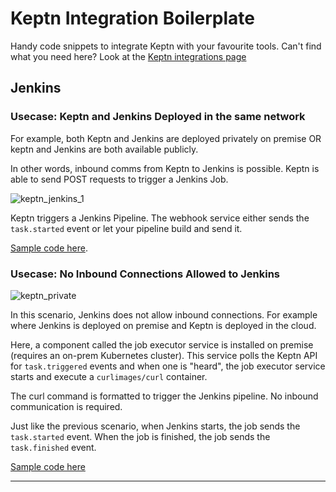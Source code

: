 # Keptn Integration Boilerplate

Handy code snippets to integrate Keptn with your favourite tools. Can't find what you need here? Look at the [Keptn integrations page](https://keptn.sh/docs/integrations/)

## Jenkins

### Usecase: Keptn and Jenkins Deployed in the same network

For example, both Keptn and Jenkins are deployed privately on premise OR keptn and Jenkins are both available publicly.

In other words, inbound comms from Keptn to Jenkins is possible. Keptn is able to send POST requests to trigger a Jenkins Job.

![keptn_jenkins_1](https://user-images.githubusercontent.com/26523841/171759371-9aab309b-7526-4ace-8030-dda23a4ec875.png)

Keptn triggers a Jenkins Pipeline. The webhook service either sends the `task.started` event or let your pipeline build and send it.

[Sample code here](jenkins_same_network).

### Usecase: No Inbound Connections Allowed to Jenkins

![keptn_private](https://user-images.githubusercontent.com/26523841/171775279-b2254809-1503-4f7a-a4ba-01245f725deb.png)

In this scenario, Jenkins does not allow inbound connections. For example where Jenkins is deployed on premise and Keptn is deployed in the cloud.

Here, a component called the job executor service is installed on premise (requires an on-prem Kubernetes cluster). This service polls the Keptn API for `task.triggered` events and when one is "heard", the job executor service starts and execute a `curlimages/curl` container.

The curl command is formatted to trigger the Jenkins pipeline. No inbound communication is required.

Just like the previous scenario, when Jenkins starts, the job sends the `task.started` event. When the job is finished, the job sends the `task.finished` event.

[Sample code here](jenkins_no_inbound_access)

------------------------------------------------------------------------------------

